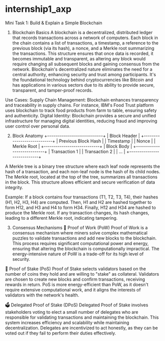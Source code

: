# internship1_axp
Mini Task 1: Build & Explain a Simple Blockchain
1. Blockchain Basics
A blockchain is a decentralized, distributed ledger that records transactions across a network of computers. Each block in the chain contains a list of transactions, a timestamp, a reference to the previous block (via its hash), a nonce, and a Merkle root summarizing the transactions. This structure ensures that once data is recorded, it becomes immutable and transparent, as altering any block would require changing all subsequent blocks and gaining consensus from the network. Blockchain's decentralized nature eliminates the need for a central authority, enhancing security and trust among participants. It's the foundational technology behind cryptocurrencies like Bitcoin and has applications in various sectors due to its ability to provide secure, transparent, and tamper-proof records.

Use Cases:
Supply Chain Management: Blockchain enhances transparency and traceability in supply chains. For instance, IBM's Food Trust platform uses blockchain to track food products from farm to table, ensuring safety and authenticity. Digital Identity: Blockchain provides a secure and unified infrastructure for managing digital identities, reducing fraud and improving user control over personal data.

2. Block Anatomy
+----------------------------+ | Block Header | +----------------------------+ | Previous Block Hash | | Timestamp | | Nonce | | Merkle Root | +----------------------------+ | Block Body | +----------------------------+ | Transaction 1 | | Transaction 2 | | ... | +----------------------------+

A Merkle tree is a binary tree structure where each leaf node represents the hash of a transaction, and each non-leaf node is the hash of its child nodes. The Merkle root, located at the top of the tree, summarizes all transactions in the block. This structure allows efficient and secure verification of data integrity.

Example: If a block contains four transactions (T1, T2, T3, T4), their hashes (H1, H2, H3, H4) are computed. Then, H1 and H2 are hashed together to form H12, and H3 and H4 to form H34. Finally, H12 and H34 are hashed to produce the Merkle root. If any transaction changes, its hash changes, leading to a different Merkle root, indicating tampering.

3. Consensus Mechanisms
🔨 Proof of Work (PoW)
Proof of Work is a consensus mechanism where miners solve complex mathematical puzzles to validate transactions and add new blocks to the blockchain. This process requires significant computational power and energy, ensuring that altering the blockchain is computationally impractical. The energy-intensive nature of PoW is a trade-off for its high level of security.

🌿 Proof of Stake (PoS)
Proof of Stake selects validators based on the number of coins they hold and are willing to "stake" as collateral. Validators are chosen to create new blocks and confirm transactions, receiving rewards in return. PoS is more energy-efficient than PoW, as it doesn't require extensive computational work, and it aligns the interests of validators with the network's health.

🗳 Delegated Proof of Stake (DPoS)
Delegated Proof of Stake involves stakeholders voting to elect a small number of delegates who are responsible for validating transactions and maintaining the blockchain. This system increases efficiency and scalability while maintaining decentralization. Delegates are incentivized to act honestly, as they can be voted out if they fail to perform their duties effectively.
